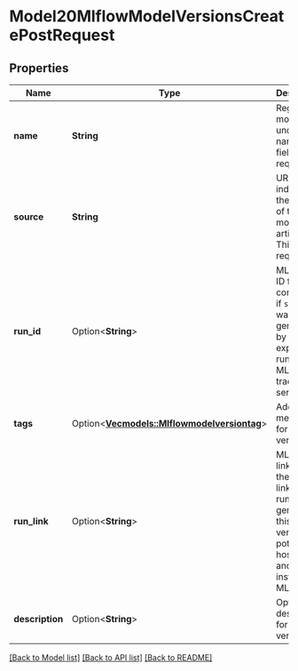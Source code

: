 # Model20MlflowModelVersionsCreatePostRequest

## Properties

Name | Type | Description | Notes
------------ | ------------- | ------------- | -------------
**name** | **String** | Register model under this name This field is required. | 
**source** | **String** | URI indicating the location of the model artifacts. This field is required. | 
**run_id** | Option<**String**> | MLflow run ID for correlation, if ``source`` was generated by an experiment run in MLflow tracking server | [optional]
**tags** | Option<[**Vec<models::Mlflowmodelversiontag>**](mlflowmodelversiontag.md)> | Additional metadata for model version. | [optional]
**run_link** | Option<**String**> | MLflow run link - this is the exact link of the run that generated this model version, potentially hosted at another instance of MLflow. | [optional]
**description** | Option<**String**> | Optional description for model version. | [optional]

[[Back to Model list]](../README.md#documentation-for-models) [[Back to API list]](../README.md#documentation-for-api-endpoints) [[Back to README]](../README.md)


